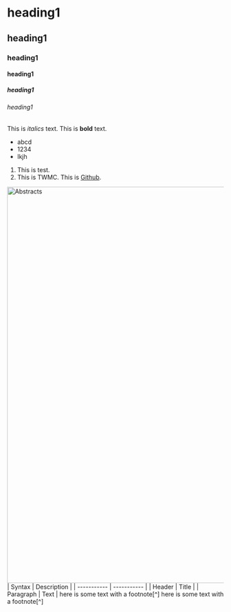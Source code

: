 # heading1
## heading1
### heading1
#### heading1
##### heading1
###### heading1
This is *italics* text.
This is **bold** text.
- abcd
- 1234
- lkjh
1. This is test.
2. This is TWMC.
This is [Github](https://www.markdownguide.org/cheat-sheet/).
<img width="921" alt="Abstracts" src="https://user-images.githubusercontent.com/130212422/230711250-7c96b837-7195-4075-8012-691230740bfe.png">
| Syntax | Description |
| ----------- | ----------- |
| Header | Title |
| Paragraph | Text |
here is some text with a footnote[^]
here is some text with a footnote[^]
